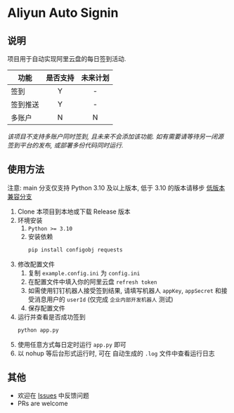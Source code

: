 # Aliyun Auto Signin

## 说明

项目用于自动实现阿里云盘的每日签到活动.

| 功能   | 是否支持 | 未来计划 |
|------|:----:|:----:|
| 签到   |  Y   |  -   |
| 签到推送 |  Y   |  -   |
| 多账户  |  N   |  N   |

_该项目不支持多账户同时签到, 且未来不会添加该功能. 如有需要请等待另一闭源签到平台的发布, 或部署多份代码同时运行._

## 使用方法

注意: main 分支仅支持 Python 3.10 及以上版本, 低于 3.10 的版本请移步
[低版本兼容分支](https://github.com/ImYrS/aliyun-auto-signin/tree/older-python-version)

1. Clone 本项目到本地或下载 Release 版本
2. 环境安装
    1. `Python >= 3.10`
    2. 安装依赖
        ```bash
        pip install configobj requests
        ```
3. 修改配置文件
    1. 复制 `example.config.ini` 为 `config.ini`
    2. 在配置文件中填入你的阿里云盘 `refresh token`
    3. 如需使用钉钉机器人接受签到结果, 请填写机器人 `appKey`, `appSecret` 和接受消息用户的 `userId`
       (仅完成 `企业内部开发机器人` 测试)
    4. 保存配置文件
4. 运行并查看是否成功签到
    ```bash
    python app.py
    ```
5. 使用任意方式每日定时运行 `app.py` 即可
6. 以 nohup 等后台形式运行时, 可在 自动生成的 `.log` 文件中查看运行日志

## 其他

- 欢迎在 [Issues](https://github.com/ImYrS/aliyun-auto-signin/issues) 中反馈问题
- PRs are welcome
